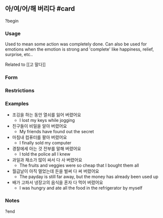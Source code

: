 ## 아/여/어/해 버리다 #card
?begin
### Usage
Used to mean some action was completely done. Can also be used for emotions when the emotion is strong and 'complete' like happiness, relief, surprise, etc..

Related to [[고 말다]]
### Form

### Restrictions
### Examples
* 조깅을 하는 동안 열쇠를 잃어 버렸어요
	* I lost my keys while jogging
* 친구들이 비밀을 알아 버렸어요
	* My friends have found out the secret
* 마침내 컴퓨터를 팔아 버렸어요
	* I finally sold my computer
* 경찰에세 아는 것 전부를 말해 버렸어요
	* I told the police all I knew
* 과일과 채소가 많이 싸서 다 사 버렸어요
	* The fruits and veggies were so cheap that I bought them all
* 월급날이 아직 멀었는데 돈을 벌써 다 써 버렸어요
	* The payday is still far away, but the money has already been used up
* 배가 고파서 냉장고의 음식을 혼자 다 먹어 버렸어요
	* I was hungry and ate all the food in the refrigerator by myself
### Notes
?end

